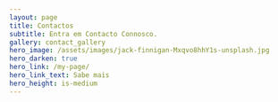 ```yaml
---
layout: page
title: Contactos
subtitle: Entra em Contacto Connosco.
gallery: contact_gallery
hero_image: /assets/images/jack-finnigan-Mxqvo8hhY1s-unsplash.jpg
hero_darken: true
hero_link: /my-page/
hero_link_text: Sabe mais
hero_height: is-medium
---
```

